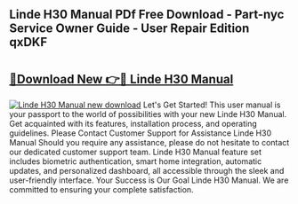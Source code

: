 ## Linde H30 Manual PDf Free Download - Part-nyc Service Owner Guide - User Repair Edition qxDKF

# <h2><a href="http://bc60528.oget.top/?id=Linde+H30+Manual">🔗Download New 👉🔴 Linde H30 Manual</a></h2>

[![Linde H30 Manual new download](https://i.imgur.com/5g1atiW.png)](http://bc60528.oget.top/?id=Linde+H30+Manual)
Let's Get Started! This user manual is your passport to the world of possibilities with your new Linde H30 Manual. Get acquainted with its features, installation process, and operating guidelines. Please Contact Customer Support for Assistance Linde H30 Manual Should you require any assistance, please do not hesitate to contact our dedicated customer support team. Linde H30 Manual feature set includes biometric authentication, smart home integration, automatic updates, and personalized dashboard, all accessible through the sleek and user-friendly interface. Your Success is Our Goal Linde H30 Manual. We are committed to ensuring your complete satisfaction.

